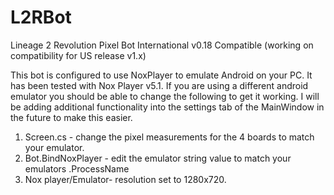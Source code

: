 # L2RBot

Lineage 2 Revolution Pixel Bot International v0.18 Compatible (working on compatibility for US release v1.x)

This bot is configured to use NoxPlayer to emulate Android on your PC. It has been tested with Nox Player v5.1. If you are using a different android emulator you should be able to change the following to get it working. I will be adding additional functionality into the settings tab of the MainWindow in the future to make this easier.

1. Screen.cs - change the pixel measurements for the  4 boards to match your emulator.
2. Bot.BindNoxPlayer - edit the emulator string value to match your emulators .ProcessName
3. Nox player/Emulator- resolution set to 1280x720.
